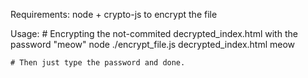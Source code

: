 Requirements: 
    node + crypto-js to encrypt the file

Usage:
    # Encrypting the not-commited decrypted_index.html with the password "meow"
    node ./encrypt_file.js decrypted_index.html meow

    # Then just type the password and done.